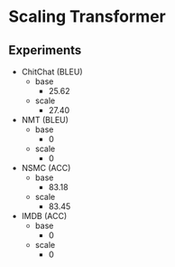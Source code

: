 # Scaling Transformer
## Experiments
- ChitChat (BLEU)
  - base
    - 25.62
  - scale
    - 27.40
- NMT (BLEU)
  - base
    - 0
  - scale
    - 0
- NSMC (ACC)
  - base
    - 83.18
  - scale
    - 83.45
- IMDB (ACC)
  - base
    - 0
  - scale
    - 0
